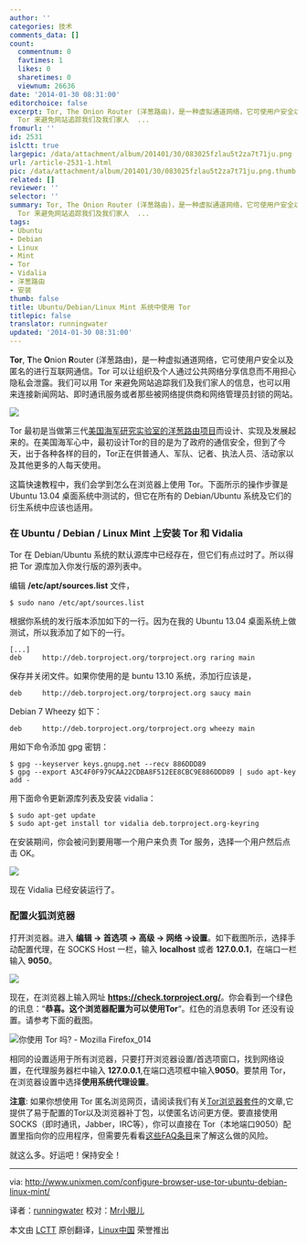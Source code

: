 ```yaml
---
author: ''
categories: 技术
comments_data: []
count:
  commentnum: 0
  favtimes: 1
  likes: 0
  sharetimes: 0
  viewnum: 26636
date: '2014-01-30 08:31:00'
editorchoice: false
excerpt: Tor, The Onion Router (洋葱路由)，是一种虚拟通道网络，它可使用户安全以及匿名的进行互联网通信。Tor 可以让组织及个人通过公共网络分享信息而不用担心隐私会泄露。我们可以用
  Tor 来避免网站追踪我们及我们家人  ...
fromurl: ''
id: 2531
islctt: true
largepic: /data/attachment/album/201401/30/083025fzlau5t2za7t71ju.png
url: /article-2531-1.html
pic: /data/attachment/album/201401/30/083025fzlau5t2za7t71ju.png.thumb.jpg
related: []
reviewer: ''
selector: ''
summary: Tor, The Onion Router (洋葱路由)，是一种虚拟通道网络，它可使用户安全以及匿名的进行互联网通信。Tor 可以让组织及个人通过公共网络分享信息而不用担心隐私会泄露。我们可以用
  Tor 来避免网站追踪我们及我们家人  ...
tags:
- Ubuntu
- Debian
- Linux
- Mint
- Tor
- Vidalia
- 洋葱路由
- 安装
thumb: false
title: Ubuntu/Debian/Linux Mint 系统中使用 Tor
titlepic: false
translator: runningwater
updated: '2014-01-30 08:31:00'
---
```


**Tor**, **T**he **O**nion **R**outer (洋葱路由)，是一种虚拟通道网络，它可使用户安全以及匿名的进行互联网通信。Tor 可以让组织及个人通过公共网络分享信息而不用担心隐私会泄露。我们可以用 Tor 来避免网站追踪我们及我们家人的信息，也可以用来连接新闻网站、即时通讯服务或者那些被网络提供商和网络管理员封锁的网站。


![](/data/attachment/album/201401/30/083025fzlau5t2za7t71ju.png)


Tor 最初是当做第三代[美国海军研究实验室的洋葱路由项目](http://www.onion-router.net/)而设计、实现及发展起来的。在美国海军心中，最初设计Tor的目的是为了政府的通信安全，但到了今天，出于各种各样的目的，Tor正在供普通人、军队、记者、执法人员、活动家以及其他更多的人每天使用。


这篇快速教程中，我们会学到怎么在浏览器上使用 Tor。下面所示的操作步骤是 Ubuntu 13.04 桌面系统中测试的，但它在所有的 Debian/Ubuntu 系统及它们的衍生系统中应该也适用。


### 在 Ubuntu / Debian / Linux Mint 上安装 Tor 和 Vidalia


Tor 在 Debian/Ubuntu 系统的默认源库中已经存在，但它们有点过时了。所以得把 Tor 源库加入你发行版的源列表中。


编辑 **/etc/apt/sources.list** 文件，



```
$ sudo nano /etc/apt/sources.list

```

根据你系统的发行版本添加如下的一行。因为在我的 Ubuntu 13.04 桌面系统上做测试，所以我添加了如下的一行。



```
[...]
deb     http://deb.torproject.org/torproject.org raring main

```

保存并关闭文件。如果你使用的是 buntu 13.10 系统，添加行应该是，



```
deb     http://deb.torproject.org/torproject.org saucy main

```

Debian 7 Wheezy 如下：



```
deb     http://deb.torproject.org/torproject.org wheezy main

```

用如下命令添加 gpg 密钥：



```
$ gpg --keyserver keys.gnupg.net --recv 886DDD89 
$ gpg --export A3C4F0F979CAA22CDBA8F512EE8CBC9E886DDD89 | sudo apt-key add -

```

用下面命令更新源库列表及安装 vidalia：



```
$ sudo apt-get update
$ sudo apt-get install tor vidalia deb.torproject.org-keyring

```

在安装期间，你会被问到要用哪一个用户来负责 Tor 服务，选择一个用户然后点击 OK。


![](/data/attachment/album/201401/30/083104seeq8tiyw22k536f.jpg)


现在 Vidalia 已经安装运行了。


### 配置火狐浏览器


打开浏览器。进入 **编辑 -> 首选项 -> 高级 -> 网络 ->设置**。如下截图所示，选择手动配置代理，在 SOCKS Host 一栏，输入 **localhost** 或者 **127.0.0.1**，在端口一栏输入 **9050**。


![](/data/attachment/album/201401/30/083106i9yomka94mh9m300.jpg)


现在，在浏览器上输入网址 **<https://check.torproject.org/>**。你会看到一个绿色的讯息：“**恭喜。这个浏览器配置为可以使用Tor**“。红色的消息表明 Tor 还没有设置。请参考下面的截图。


![你使用 Tor 吗? - Mozilla Firefox_014](/data/attachment/album/201401/30/0831110ktp1128ix98fuz2.jpg)


相同的设置适用于所有浏览器，只要打开浏览器设置/首选项窗口，找到网络设置，在代理服务器栏中输入 **127.0.0.1**,在端口选项框中输入**9050**。要禁用 Tor，在浏览器设置中选择**使用系统代理设置**。


**注意**: 如果你想使用 Tor 匿名浏览网页，请阅读我们有关[Tor浏览器套件](http://www.unixmen.com/protect-your-online-privacy-with-tor-browser/)的文章,它提供了易于配置的Tor以及浏览器补丁包，以使匿名访问更方便。要直接使用SOCKS（即时通讯，Jabber，IRC等），你可以直接在 Tor（本地端口9050）配置里指向你的应用程序，但需要先看看[这些FAQ条目](https://trac.torproject.org/projects/tor/wiki/doc/TorFAQ#SOCKSAndDNS)来了解这么做的风险。


就这么多。好运吧！保持安全！




---


via: <http://www.unixmen.com/configure-browser-use-tor-ubuntu-debian-linux-mint/>


译者：[runningwater](https://github.com/runningwater) 校对：[Mr小眼儿](http://blog.csdn.net/tinyeyeser)


本文由 [LCTT](https://github.com/LCTT/TranslateProject) 原创翻译，[Linux中国](http://linux.cn/) 荣誉推出